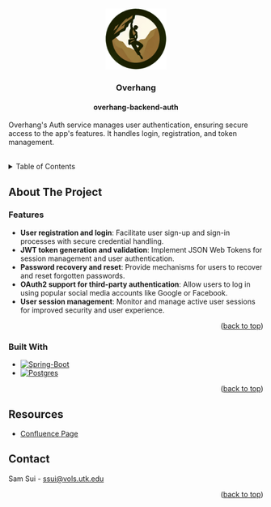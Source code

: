 <a name="top"></a>

<!-- PROJECT LOGO -->
<br />
<div align="center">
  <a href="https://github.com/trustyourfeetcom/overhang-backend-auth">
    <img src="https://github.com/trustyourfeetcom/overhang-branding-assets/blob/main/logos/logo.png?raw=true" alt="Overhang Logo" width="120" height="120">
  </a>

<h3 align="center">Overhang</h3>
<h4 align="center">overhang-backend-auth</h3>
  <p align="left">
    Overhang's Auth service manages user authentication, ensuring secure access to the app's features. It handles login, registration, and token management.
  <br />
  <br />
  </p>
</div>


<!-- TABLE OF CONTENTS -->
<details>
  <summary>Table of Contents</summary>
  <ol>
    <li>
      <a href="#about-the-project">About The Project</a>
      <ul>
        <li><a href="#built-with">Built With</a></li>
      </ul>
    </li>
    <li>
      <a href="#getting-started">Getting Started</a>
      <ul>
        <li><a href="#prerequisites">Prerequisites</a></li>
        <li><a href="#installation">Installation</a></li>
      </ul>
    </li>
    <li><a href="#resources">Resources</a></li>
    <li><a href="#contact">Contact</a></li>
  </ol>
</details>


<!-- ABOUT THE PROJECT -->
## About The Project


### Features

* **User registration and login**: Facilitate user sign-up and sign-in processes with secure credential handling.
* **JWT token generation and validation**: Implement JSON Web Tokens for session management and user authentication.
* **Password recovery and reset**: Provide mechanisms for users to recover and reset forgotten passwords.
* **OAuth2 support for third-party authentication**: Allow users to log in using popular social media accounts like Google or Facebook.
* **User session management**: Monitor and manage active user sessions for improved security and user experience.

<p align="right">(<a href="#top">back to top</a>)</p>


### Built With

* [![Spring-Boot][Spring-Boot]][Spring-Boot-url]
* [![Postgres][Postgres]][Postgres-url]

<p align="right">(<a href="#top">back to top</a>)</p>


## Resources

* [Confluence Page](https://overhang.atlassian.net/wiki/spaces/Documentat/pages/6651905/overhang-backend-auth)


<!-- CONTACT -->
## Contact

Sam Sui - ssui@vols.utk.edu

<p align="right">(<a href="#top">back to top</a>)</p>


<!-- MARKDOWN LINKS & IMAGES -->
[Spring-Boot]: https://img.shields.io/badge/Spring_Boot-6DB33F?style=flat-square&logo=Spring&logoColor=white
[Spring-Boot-url]: https://spring.io/projects/spring-boot
[Postgres]: https://img.shields.io/badge/postgresql-4169e1?style=for-the-badge&logo=postgresql&logoColor=white
[Postgres-url]: https://www.postgresql.org/
